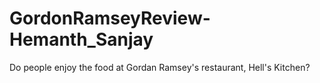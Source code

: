 # GordonRamseyReview-Hemanth_Sanjay
Do people enjoy the food at Gordan Ramsey's restaurant, Hell's Kitchen?
